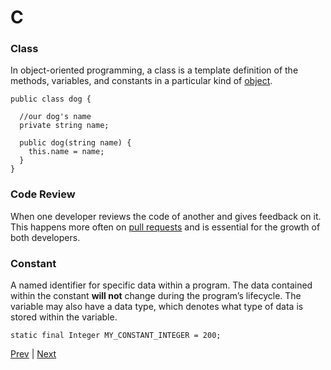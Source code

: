 # C

### Class
In object-oriented programming, a class is a template definition of the methods, variables, and constants in a particular kind of [object](./o.md#object).
```
public class dog {

  //our dog's name
  private string name;
  
  public dog(string name) {
    this.name = name;
  }
}
```

### Code Review
When one developer reviews the code of another and gives feedback on it. This happens more often on [pull requests](./p.md#pull-request) and is essential for the growth of both developers.

### Constant
A named identifier for specific data within a program. The data contained within the constant **will not** change during the program’s lifecycle. The variable may also have a data type, which denotes what type of data is stored within the variable.
```
static final Integer MY_CONSTANT_INTEGER = 200;
```

[Prev](./b.md) | [Next](./d.md)
